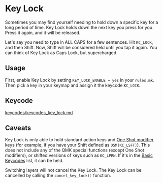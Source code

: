 # Key Lock

Sometimes you may find yourself needing to hold down a specific key for a long period of time. Key Lock holds down the next key you press for you. Press it again, and it will be released.

Let's say you need to type in ALL CAPS for a few sentences. Hit `KC_LOCK`, and then Shift. Now, Shift will be considered held until you tap it again. You can think of Key Lock as Caps Lock, but supercharged.

## Usage

First, enable Key Lock by setting `KEY_LOCK_ENABLE = yes` in your `rules.mk`. Then pick a key in your keymap and assign it the keycode `KC_LOCK`.

## Keycode

[keycodes/keycodes_key_lock.md](keycodes/keycodes_key_lock.md ':include')

## Caveats

Key Lock is only able to hold standard action keys and [One Shot modifier](one_shot_keys.md) keys (for example, if you have your Shift defined as `OSM(KC_LSFT)`).
This does not include any of the QMK special functions (except One Shot modifiers), or shifted versions of keys such as `KC_LPRN`. If it's in the [Basic Keycodes](keycodes_basic.md) list, it can be held.

Switching layers will not cancel the Key Lock. The Key Lock can be cancelled by calling the `cancel_key_lock()` function.

